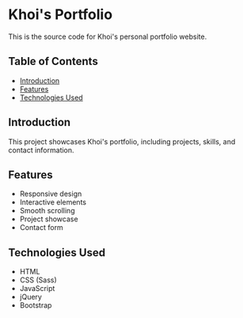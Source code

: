 # Khoi's Portfolio

This is the source code for Khoi's personal portfolio website.

## Table of Contents

- [Introduction](#introduction)
- [Features](#features)
- [Technologies Used](#technologies-used)

## Introduction

This project showcases Khoi's portfolio, including projects, skills, and contact information.

## Features

- Responsive design
- Interactive elements
- Smooth scrolling
- Project showcase
- Contact form

## Technologies Used

- HTML
- CSS (Sass)
- JavaScript
- jQuery
- Bootstrap
